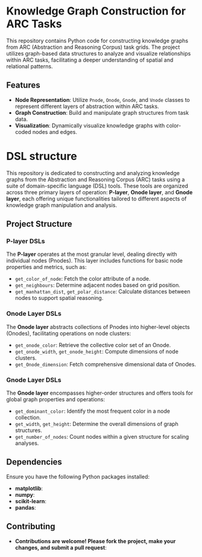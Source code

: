 # Knowledge Graph Construction for ARC Tasks

This repository contains Python code for constructing knowledge graphs from ARC (Abstraction and Reasoning Corpus) task grids. The project utilizes graph-based data structures to analyze and visualize relationships within ARC tasks, facilitating a deeper understanding of spatial and relational patterns.

## Features

- **Node Representation**: Utilize `Pnode`, `Onode`, `Gnode`, and `Vnode` classes to represent different layers of abstraction within ARC tasks.
- **Graph Construction**: Build and manipulate graph structures from task data.
- **Visualization**: Dynamically visualize knowledge graphs with color-coded nodes and edges.

# DSL structure 

This repository is dedicated to constructing and analyzing knowledge graphs from the Abstraction and Reasoning Corpus (ARC) tasks using a suite of domain-specific language (DSL) tools. These tools are organized across three primary layers of operation: **P-layer**, **Onode layer**, and **Gnode layer**, each offering unique functionalities tailored to different aspects of knowledge graph manipulation and analysis.

## Project Structure

### P-layer DSLs
The **P-layer** operates at the most granular level, dealing directly with individual nodes (Pnodes). This layer includes functions for basic node properties and metrics, such as:
- `get_color_of_node`: Fetch the color attribute of a node.
- `get_neighbours`: Determine adjacent nodes based on grid position.
- `get_manhattan_dist`, `get_polar_distance`: Calculate distances between nodes to support spatial reasoning.

### Onode Layer DSLs
The **Onode layer** abstracts collections of Pnodes into higher-level objects (Onodes), facilitating operations on node clusters:
- `get_onode_color`: Retrieve the collective color set of an Onode.
- `get_onode_width`, `get_onode_height`: Compute dimensions of node clusters.
- `get_Onode_dimension`: Fetch comprehensive dimensional data of Onodes.

### Gnode Layer DSLs
The **Gnode layer** encompasses higher-order structures and offers tools for global graph properties and operations:
- `get_dominant_color`: Identify the most frequent color in a node collection.
- `get_width`, `get_height`: Determine the overall dimensions of graph structures.
- `get_number_of_nodes`: Count nodes within a given structure for scaling analyses.

## Dependencies
Ensure you have the following Python packages installed:

- **matplotlib**:
- **numpy**:
- **scikit-learn**:
- **pandas**:

## Contributing

- **Contributions are welcome! Please fork the project, make your changes, and submit a pull request**:

